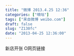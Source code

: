 ```yaml
---
title: "微博 2013.4.25 12:36"
categories: ["嘀咕"]
tags: ["来自微博 weibo.com"]
draft: false
slug: "Z130fc"
date: "2013-04-25 12:36:00"
---
```


<p>新店开张 O网页链接 ​​​​</p>
